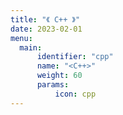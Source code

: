 ```yaml
---
title: "《 C++ 》"
date: 2023-02-01
menu:
  main:
      identifier: "cpp"
      name: "<C++>"
      weight: 60
      params:
          icon: cpp
---
```


